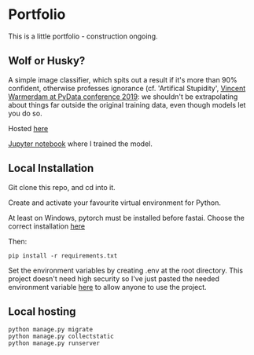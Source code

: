# Portfolio

This is a little portfolio - construction ongoing.

## Wolf or Husky?

A simple image classifier, which spits out a result if it's more than 90% confident, otherwise professes ignorance (cf. 'Artifical Stupidity', [Vincent Warmerdam at PyData conference 2019](https://pydata.org/london2019/schedule/presentation/10/how-to-constrain-artificial-stupidity/): we shouldn't be extrapolating about things far outside the original training data, even though models let you do so.

Hosted [here](http://kieuk.eu.pythonanywhere.com/wolforhusky/)

[Jupyter notebook](https://colab.research.google.com/drive/1tF7tN7uPPtvqdGFt_OaFYsbpx6LDh7nR) where I trained the model.


## Local Installation

Git clone this repo, and cd into it.

Create and activate your favourite virtual environment for Python.

At least on Windows, pytorch must be installed before fastai. Choose the correct installation [here](https://pytorch.org/get-started/locally/)

Then:

```
pip install -r requirements.txt
```

Set the environment variables by creating .env at the root directory. This project doesn't need high security so I've just pasted the needed environment variable [here](https://pastebin.com/zmx7WxhW) to allow anyone to use the project.

## Local hosting

```
python manage.py migrate
python manage.py collectstatic
python manage.py runserver
```